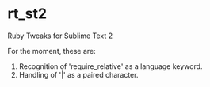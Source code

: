 rt_st2
======

Ruby Tweaks for Sublime Text 2

For the moment, these are:

1. Recognition of 'require_relative' as a language keyword.
2. Handling of '|' as a paired character.
